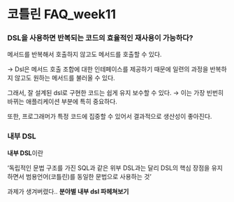 # 코틀린 FAQ_week11

### DSL을 사용하면 반복되는 코드의 효율적인 재사용이 가능하다?

메서드를 반복해서 호출하지 않고도 메서드를 호출할 수 있다.

→ Dsl은 메서드 호출 조합에 대한 인테페이스를 제공하기 때문에 일련의 과정을 반복하지 않고도 원하는 메서드를 불러올 수 있다.

그래서, 잘 설계된 dsl로 구현한 코드는 쉽게 유지 보수할 수 있다. → 이는 가장 빈번히 바뀌는 애플리케이션 부분에 특히 중요하다.

또한, 프로그래머가 특정 코드에 집중할 수 있어서 결과적으로 생산성이 좋아진다. 

### 내부 DSL

**내부 DSL**이란

‘독립적인 문법 구조를 가진 SQL과 같은 위부 DSL과는 달리 DSL의  핵심 장점을 유지하면서 범용언어(코틀린)를 동일한 문법으로 사용하는 것’

과제가 생겨버렸다.. **분야별 내부 dsl 파헤쳐보기**
